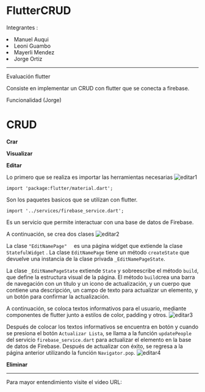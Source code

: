 # FlutterCRUD
Integrantes : 
<li />  Manuel Auqui
<li />  Leoni Guambo
<li />  Mayerli Mendez
<li />  Jorge Ortiz
<hr/>
Evaluación flutter

Consiste en implementar un CRUD con flutter que se conecta a firebase.

Funcionalidad (Jorge) 

# CRUD 

**Crar** 

**Visualizar** 

**Editar**

Lo primero que se realiza es importar las herramientas necesarias
![editar1](https://user-images.githubusercontent.com/74840012/218286352-38a3e96d-8491-4b8b-a4f8-48a018ccd7a5.png)

```  
import 'package:flutter/material.dart';
```
Son los paquetes basicos que se utilizan con flutter. 

```
import '../services/firebase_service.dart';
```
Es un servicio que permite interactuar con una base de datos de Firebase.


A continuación, se crea dos clases 
![editar2](https://user-images.githubusercontent.com/74840012/218286357-dd72e63f-3f4d-4965-9883-ffdaca3cc0b2.png)

 
La clase ```"EditNamePage"  ``` es una página widget que extiende la clase ```StatefulWidget``` . La clase ```EditNamePage``` tiene un método ```createState``` que devuelve una instancia de la clase privada ```_EditNamePageState```.

La clase ```_EditNamePageState``` extiende ```State``` y sobreescribe el método ```build```, que define la estructura visual de la página. El método ```build```crea una barra de navegación con un título y un icono de actualización, y un cuerpo que contiene una descripción, un campo de texto para actualizar un elemento, y un botón para confirmar la actualización.

A continuación, se coloca textos informativos para el usuario, mediante componentes de flutter junto a estilos de color, padding y otros. 
 ![editar3](https://user-images.githubusercontent.com/74840012/218286360-3cc692e1-75d2-4040-b9b3-5dc57ce76c41.png)


Después de colocar los textos informativos se encuentra en botón y cuando se presiona el botón ```Actualizar Lista```, se llama a la función ```updatePeople``` del servicio ```firebase_service.dart``` para actualizar el elemento en la base de datos de Firebase. Después de actualizar con éxito, se regresa a la página anterior utilizando la función ```Navigator.pop```.
 ![editar4](https://user-images.githubusercontent.com/74840012/218286369-4e046779-a25a-44ce-94e7-2cb083df0abe.png)


**Eliminar**

<hr/>
Para mayor entendimiento visite el video 
URL: 
